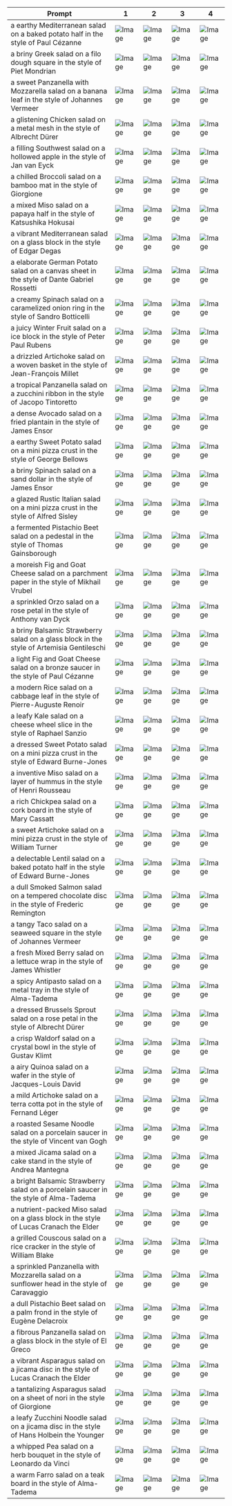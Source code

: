| Prompt | 1 | 2 | 3 | 4 |
|-|-|-|-|-|
| a earthy Mediterranean salad on a baked potato half in the style of Paul Cézanne | ![Image](https://salad-benchmark-public-assets.s3.us-east-2.amazonaws.com/sdxl/cc24b383-3429-4aa9-b324-d5f4031508d1-0.jpg) | ![Image](https://salad-benchmark-public-assets.s3.us-east-2.amazonaws.com/sdxl/cc24b383-3429-4aa9-b324-d5f4031508d1-1.jpg) | ![Image](https://salad-benchmark-public-assets.s3.us-east-2.amazonaws.com/sdxl/cc24b383-3429-4aa9-b324-d5f4031508d1-2.jpg) | ![Image](https://salad-benchmark-public-assets.s3.us-east-2.amazonaws.com/sdxl/cc24b383-3429-4aa9-b324-d5f4031508d1-3.jpg) |
| a briny Greek salad on a filo dough square in the style of Piet Mondrian | ![Image](https://salad-benchmark-public-assets.s3.us-east-2.amazonaws.com/sdxl/3cc9e860-35a9-45e5-9215-f7b8f65422e6-0.jpg) | ![Image](https://salad-benchmark-public-assets.s3.us-east-2.amazonaws.com/sdxl/3cc9e860-35a9-45e5-9215-f7b8f65422e6-1.jpg) | ![Image](https://salad-benchmark-public-assets.s3.us-east-2.amazonaws.com/sdxl/3cc9e860-35a9-45e5-9215-f7b8f65422e6-2.jpg) | ![Image](https://salad-benchmark-public-assets.s3.us-east-2.amazonaws.com/sdxl/3cc9e860-35a9-45e5-9215-f7b8f65422e6-3.jpg) |
| a sweet Panzanella with Mozzarella salad on a banana leaf in the style of Johannes Vermeer | ![Image](https://salad-benchmark-public-assets.s3.us-east-2.amazonaws.com/sdxl/b6202993-2414-4e22-9589-19b6d72159a1-0.jpg) | ![Image](https://salad-benchmark-public-assets.s3.us-east-2.amazonaws.com/sdxl/b6202993-2414-4e22-9589-19b6d72159a1-1.jpg) | ![Image](https://salad-benchmark-public-assets.s3.us-east-2.amazonaws.com/sdxl/b6202993-2414-4e22-9589-19b6d72159a1-2.jpg) | ![Image](https://salad-benchmark-public-assets.s3.us-east-2.amazonaws.com/sdxl/b6202993-2414-4e22-9589-19b6d72159a1-3.jpg) |
| a glistening Chicken salad on a metal mesh in the style of Albrecht Dürer | ![Image](https://salad-benchmark-public-assets.s3.us-east-2.amazonaws.com/sdxl/2ec0beb4-703d-4cc9-8e0c-0483850a0422-0.jpg) | ![Image](https://salad-benchmark-public-assets.s3.us-east-2.amazonaws.com/sdxl/2ec0beb4-703d-4cc9-8e0c-0483850a0422-1.jpg) | ![Image](https://salad-benchmark-public-assets.s3.us-east-2.amazonaws.com/sdxl/2ec0beb4-703d-4cc9-8e0c-0483850a0422-2.jpg) | ![Image](https://salad-benchmark-public-assets.s3.us-east-2.amazonaws.com/sdxl/2ec0beb4-703d-4cc9-8e0c-0483850a0422-3.jpg) |
| a filling Southwest salad on a hollowed apple in the style of Jan van Eyck | ![Image](https://salad-benchmark-public-assets.s3.us-east-2.amazonaws.com/sdxl/fa97bb90-633b-49ad-8fb9-cd1199b7a164-0.jpg) | ![Image](https://salad-benchmark-public-assets.s3.us-east-2.amazonaws.com/sdxl/fa97bb90-633b-49ad-8fb9-cd1199b7a164-1.jpg) | ![Image](https://salad-benchmark-public-assets.s3.us-east-2.amazonaws.com/sdxl/fa97bb90-633b-49ad-8fb9-cd1199b7a164-2.jpg) | ![Image](https://salad-benchmark-public-assets.s3.us-east-2.amazonaws.com/sdxl/fa97bb90-633b-49ad-8fb9-cd1199b7a164-3.jpg) |
| a chilled Broccoli salad on a bamboo mat in the style of Giorgione | ![Image](https://salad-benchmark-public-assets.s3.us-east-2.amazonaws.com/sdxl/400f1ff5-c60a-4972-8f7a-0c1754d42df2-0.jpg) | ![Image](https://salad-benchmark-public-assets.s3.us-east-2.amazonaws.com/sdxl/400f1ff5-c60a-4972-8f7a-0c1754d42df2-1.jpg) | ![Image](https://salad-benchmark-public-assets.s3.us-east-2.amazonaws.com/sdxl/400f1ff5-c60a-4972-8f7a-0c1754d42df2-2.jpg) | ![Image](https://salad-benchmark-public-assets.s3.us-east-2.amazonaws.com/sdxl/400f1ff5-c60a-4972-8f7a-0c1754d42df2-3.jpg) |
| a mixed Miso salad on a papaya half in the style of Katsushika Hokusai | ![Image](https://salad-benchmark-public-assets.s3.us-east-2.amazonaws.com/sdxl/71775201-0a3d-4970-afa5-5917b80b2455-0.jpg) | ![Image](https://salad-benchmark-public-assets.s3.us-east-2.amazonaws.com/sdxl/71775201-0a3d-4970-afa5-5917b80b2455-1.jpg) | ![Image](https://salad-benchmark-public-assets.s3.us-east-2.amazonaws.com/sdxl/71775201-0a3d-4970-afa5-5917b80b2455-2.jpg) | ![Image](https://salad-benchmark-public-assets.s3.us-east-2.amazonaws.com/sdxl/71775201-0a3d-4970-afa5-5917b80b2455-3.jpg) |
| a vibrant Mediterranean salad on a glass block in the style of Edgar Degas | ![Image](https://salad-benchmark-public-assets.s3.us-east-2.amazonaws.com/sdxl/b1028732-7a07-4ca7-b4c2-25c3816cb0a2-0.jpg) | ![Image](https://salad-benchmark-public-assets.s3.us-east-2.amazonaws.com/sdxl/b1028732-7a07-4ca7-b4c2-25c3816cb0a2-1.jpg) | ![Image](https://salad-benchmark-public-assets.s3.us-east-2.amazonaws.com/sdxl/b1028732-7a07-4ca7-b4c2-25c3816cb0a2-2.jpg) | ![Image](https://salad-benchmark-public-assets.s3.us-east-2.amazonaws.com/sdxl/b1028732-7a07-4ca7-b4c2-25c3816cb0a2-3.jpg) |
| a elaborate German Potato salad on a canvas sheet in the style of Dante Gabriel Rossetti | ![Image](https://salad-benchmark-public-assets.s3.us-east-2.amazonaws.com/sdxl/632640d2-8009-42ca-b27a-8977e3c476ee-0.jpg) | ![Image](https://salad-benchmark-public-assets.s3.us-east-2.amazonaws.com/sdxl/632640d2-8009-42ca-b27a-8977e3c476ee-1.jpg) | ![Image](https://salad-benchmark-public-assets.s3.us-east-2.amazonaws.com/sdxl/632640d2-8009-42ca-b27a-8977e3c476ee-2.jpg) | ![Image](https://salad-benchmark-public-assets.s3.us-east-2.amazonaws.com/sdxl/632640d2-8009-42ca-b27a-8977e3c476ee-3.jpg) |
| a creamy Spinach salad on a caramelized onion ring in the style of Sandro Botticelli | ![Image](https://salad-benchmark-public-assets.s3.us-east-2.amazonaws.com/sdxl/de0e4e82-f3a7-40bc-9903-8ab87498b657-0.jpg) | ![Image](https://salad-benchmark-public-assets.s3.us-east-2.amazonaws.com/sdxl/de0e4e82-f3a7-40bc-9903-8ab87498b657-1.jpg) | ![Image](https://salad-benchmark-public-assets.s3.us-east-2.amazonaws.com/sdxl/de0e4e82-f3a7-40bc-9903-8ab87498b657-2.jpg) | ![Image](https://salad-benchmark-public-assets.s3.us-east-2.amazonaws.com/sdxl/de0e4e82-f3a7-40bc-9903-8ab87498b657-3.jpg) |
| a juicy Winter Fruit salad on a ice block in the style of Peter Paul Rubens | ![Image](https://salad-benchmark-public-assets.s3.us-east-2.amazonaws.com/sdxl/3d5ba049-6519-43ea-8269-d7c02808cea0-0.jpg) | ![Image](https://salad-benchmark-public-assets.s3.us-east-2.amazonaws.com/sdxl/3d5ba049-6519-43ea-8269-d7c02808cea0-1.jpg) | ![Image](https://salad-benchmark-public-assets.s3.us-east-2.amazonaws.com/sdxl/3d5ba049-6519-43ea-8269-d7c02808cea0-2.jpg) | ![Image](https://salad-benchmark-public-assets.s3.us-east-2.amazonaws.com/sdxl/3d5ba049-6519-43ea-8269-d7c02808cea0-3.jpg) |
| a drizzled Artichoke salad on a woven basket in the style of Jean-François Millet | ![Image](https://salad-benchmark-public-assets.s3.us-east-2.amazonaws.com/sdxl/56f8f3e7-de50-4e03-a7fa-01a3e48872e8-0.jpg) | ![Image](https://salad-benchmark-public-assets.s3.us-east-2.amazonaws.com/sdxl/56f8f3e7-de50-4e03-a7fa-01a3e48872e8-1.jpg) | ![Image](https://salad-benchmark-public-assets.s3.us-east-2.amazonaws.com/sdxl/56f8f3e7-de50-4e03-a7fa-01a3e48872e8-2.jpg) | ![Image](https://salad-benchmark-public-assets.s3.us-east-2.amazonaws.com/sdxl/56f8f3e7-de50-4e03-a7fa-01a3e48872e8-3.jpg) |
| a tropical Panzanella salad on a zucchini ribbon in the style of Jacopo Tintoretto | ![Image](https://salad-benchmark-public-assets.s3.us-east-2.amazonaws.com/sdxl/67f4ed8c-552b-404b-bdd5-1207780b46a0-0.jpg) | ![Image](https://salad-benchmark-public-assets.s3.us-east-2.amazonaws.com/sdxl/67f4ed8c-552b-404b-bdd5-1207780b46a0-1.jpg) | ![Image](https://salad-benchmark-public-assets.s3.us-east-2.amazonaws.com/sdxl/67f4ed8c-552b-404b-bdd5-1207780b46a0-2.jpg) | ![Image](https://salad-benchmark-public-assets.s3.us-east-2.amazonaws.com/sdxl/67f4ed8c-552b-404b-bdd5-1207780b46a0-3.jpg) |
| a dense Avocado salad on a fried plantain in the style of James Ensor | ![Image](https://salad-benchmark-public-assets.s3.us-east-2.amazonaws.com/sdxl/d9f8dff7-b099-475f-a854-c326fe32b4bb-0.jpg) | ![Image](https://salad-benchmark-public-assets.s3.us-east-2.amazonaws.com/sdxl/d9f8dff7-b099-475f-a854-c326fe32b4bb-1.jpg) | ![Image](https://salad-benchmark-public-assets.s3.us-east-2.amazonaws.com/sdxl/d9f8dff7-b099-475f-a854-c326fe32b4bb-2.jpg) | ![Image](https://salad-benchmark-public-assets.s3.us-east-2.amazonaws.com/sdxl/d9f8dff7-b099-475f-a854-c326fe32b4bb-3.jpg) |
| a earthy Sweet Potato salad on a mini pizza crust in the style of George Bellows | ![Image](https://salad-benchmark-public-assets.s3.us-east-2.amazonaws.com/sdxl/32de5f71-3c98-4b33-a4ff-0ddc00c69a25-0.jpg) | ![Image](https://salad-benchmark-public-assets.s3.us-east-2.amazonaws.com/sdxl/32de5f71-3c98-4b33-a4ff-0ddc00c69a25-1.jpg) | ![Image](https://salad-benchmark-public-assets.s3.us-east-2.amazonaws.com/sdxl/32de5f71-3c98-4b33-a4ff-0ddc00c69a25-2.jpg) | ![Image](https://salad-benchmark-public-assets.s3.us-east-2.amazonaws.com/sdxl/32de5f71-3c98-4b33-a4ff-0ddc00c69a25-3.jpg) |
| a briny Spinach salad on a sand dollar in the style of James Ensor | ![Image](https://salad-benchmark-public-assets.s3.us-east-2.amazonaws.com/sdxl/eb16a981-17da-498c-adf8-6f15fa5c6bbc-0.jpg) | ![Image](https://salad-benchmark-public-assets.s3.us-east-2.amazonaws.com/sdxl/eb16a981-17da-498c-adf8-6f15fa5c6bbc-1.jpg) | ![Image](https://salad-benchmark-public-assets.s3.us-east-2.amazonaws.com/sdxl/eb16a981-17da-498c-adf8-6f15fa5c6bbc-2.jpg) | ![Image](https://salad-benchmark-public-assets.s3.us-east-2.amazonaws.com/sdxl/eb16a981-17da-498c-adf8-6f15fa5c6bbc-3.jpg) |
| a glazed Rustic Italian salad on a mini pizza crust in the style of Alfred Sisley | ![Image](https://salad-benchmark-public-assets.s3.us-east-2.amazonaws.com/sdxl/f781d19e-9024-4afe-aad9-3e73dc691141-0.jpg) | ![Image](https://salad-benchmark-public-assets.s3.us-east-2.amazonaws.com/sdxl/f781d19e-9024-4afe-aad9-3e73dc691141-1.jpg) | ![Image](https://salad-benchmark-public-assets.s3.us-east-2.amazonaws.com/sdxl/f781d19e-9024-4afe-aad9-3e73dc691141-2.jpg) | ![Image](https://salad-benchmark-public-assets.s3.us-east-2.amazonaws.com/sdxl/f781d19e-9024-4afe-aad9-3e73dc691141-3.jpg) |
| a fermented Pistachio Beet salad on a pedestal in the style of Thomas Gainsborough | ![Image](https://salad-benchmark-public-assets.s3.us-east-2.amazonaws.com/sdxl/35031e05-0f88-441e-add2-7893817c25ff-0.jpg) | ![Image](https://salad-benchmark-public-assets.s3.us-east-2.amazonaws.com/sdxl/35031e05-0f88-441e-add2-7893817c25ff-1.jpg) | ![Image](https://salad-benchmark-public-assets.s3.us-east-2.amazonaws.com/sdxl/35031e05-0f88-441e-add2-7893817c25ff-2.jpg) | ![Image](https://salad-benchmark-public-assets.s3.us-east-2.amazonaws.com/sdxl/35031e05-0f88-441e-add2-7893817c25ff-3.jpg) |
| a moreish Fig and Goat Cheese salad on a parchment paper in the style of Mikhail Vrubel | ![Image](https://salad-benchmark-public-assets.s3.us-east-2.amazonaws.com/sdxl/9201e2b6-336a-4ee0-82b9-a588690ad5ee-0.jpg) | ![Image](https://salad-benchmark-public-assets.s3.us-east-2.amazonaws.com/sdxl/9201e2b6-336a-4ee0-82b9-a588690ad5ee-1.jpg) | ![Image](https://salad-benchmark-public-assets.s3.us-east-2.amazonaws.com/sdxl/9201e2b6-336a-4ee0-82b9-a588690ad5ee-2.jpg) | ![Image](https://salad-benchmark-public-assets.s3.us-east-2.amazonaws.com/sdxl/9201e2b6-336a-4ee0-82b9-a588690ad5ee-3.jpg) |
| a sprinkled Orzo salad on a rose petal in the style of Anthony van Dyck | ![Image](https://salad-benchmark-public-assets.s3.us-east-2.amazonaws.com/sdxl/f57a8d17-94fb-4e2f-91b7-731acf80b63f-0.jpg) | ![Image](https://salad-benchmark-public-assets.s3.us-east-2.amazonaws.com/sdxl/f57a8d17-94fb-4e2f-91b7-731acf80b63f-1.jpg) | ![Image](https://salad-benchmark-public-assets.s3.us-east-2.amazonaws.com/sdxl/f57a8d17-94fb-4e2f-91b7-731acf80b63f-2.jpg) | ![Image](https://salad-benchmark-public-assets.s3.us-east-2.amazonaws.com/sdxl/f57a8d17-94fb-4e2f-91b7-731acf80b63f-3.jpg) |
| a briny Balsamic Strawberry salad on a glass block in the style of Artemisia Gentileschi | ![Image](https://salad-benchmark-public-assets.s3.us-east-2.amazonaws.com/sdxl/d4bcee62-dce1-4ef2-a7ef-ff44bbb1ed2f-0.jpg) | ![Image](https://salad-benchmark-public-assets.s3.us-east-2.amazonaws.com/sdxl/d4bcee62-dce1-4ef2-a7ef-ff44bbb1ed2f-1.jpg) | ![Image](https://salad-benchmark-public-assets.s3.us-east-2.amazonaws.com/sdxl/d4bcee62-dce1-4ef2-a7ef-ff44bbb1ed2f-2.jpg) | ![Image](https://salad-benchmark-public-assets.s3.us-east-2.amazonaws.com/sdxl/d4bcee62-dce1-4ef2-a7ef-ff44bbb1ed2f-3.jpg) |
| a light Fig and Goat Cheese salad on a bronze saucer in the style of Paul Cézanne | ![Image](https://salad-benchmark-public-assets.s3.us-east-2.amazonaws.com/sdxl/c6f496e1-a2f4-43c4-9069-17976f527a7b-0.jpg) | ![Image](https://salad-benchmark-public-assets.s3.us-east-2.amazonaws.com/sdxl/c6f496e1-a2f4-43c4-9069-17976f527a7b-1.jpg) | ![Image](https://salad-benchmark-public-assets.s3.us-east-2.amazonaws.com/sdxl/c6f496e1-a2f4-43c4-9069-17976f527a7b-2.jpg) | ![Image](https://salad-benchmark-public-assets.s3.us-east-2.amazonaws.com/sdxl/c6f496e1-a2f4-43c4-9069-17976f527a7b-3.jpg) |
| a modern Rice salad on a cabbage leaf in the style of Pierre-Auguste Renoir | ![Image](https://salad-benchmark-public-assets.s3.us-east-2.amazonaws.com/sdxl/a21cd8e9-ee6d-4390-ae78-4ae92c33a2a1-0.jpg) | ![Image](https://salad-benchmark-public-assets.s3.us-east-2.amazonaws.com/sdxl/a21cd8e9-ee6d-4390-ae78-4ae92c33a2a1-1.jpg) | ![Image](https://salad-benchmark-public-assets.s3.us-east-2.amazonaws.com/sdxl/a21cd8e9-ee6d-4390-ae78-4ae92c33a2a1-2.jpg) | ![Image](https://salad-benchmark-public-assets.s3.us-east-2.amazonaws.com/sdxl/a21cd8e9-ee6d-4390-ae78-4ae92c33a2a1-3.jpg) |
| a leafy Kale salad on a cheese wheel slice in the style of Raphael Sanzio | ![Image](https://salad-benchmark-public-assets.s3.us-east-2.amazonaws.com/sdxl/92173a15-a2ff-4989-9151-7e8f58935b69-0.jpg) | ![Image](https://salad-benchmark-public-assets.s3.us-east-2.amazonaws.com/sdxl/92173a15-a2ff-4989-9151-7e8f58935b69-1.jpg) | ![Image](https://salad-benchmark-public-assets.s3.us-east-2.amazonaws.com/sdxl/92173a15-a2ff-4989-9151-7e8f58935b69-2.jpg) | ![Image](https://salad-benchmark-public-assets.s3.us-east-2.amazonaws.com/sdxl/92173a15-a2ff-4989-9151-7e8f58935b69-3.jpg) |
| a dressed Sweet Potato salad on a mini pizza crust in the style of Edward Burne-Jones | ![Image](https://salad-benchmark-public-assets.s3.us-east-2.amazonaws.com/sdxl/97df9ea5-599b-49b7-923f-f4f830242172-0.jpg) | ![Image](https://salad-benchmark-public-assets.s3.us-east-2.amazonaws.com/sdxl/97df9ea5-599b-49b7-923f-f4f830242172-1.jpg) | ![Image](https://salad-benchmark-public-assets.s3.us-east-2.amazonaws.com/sdxl/97df9ea5-599b-49b7-923f-f4f830242172-2.jpg) | ![Image](https://salad-benchmark-public-assets.s3.us-east-2.amazonaws.com/sdxl/97df9ea5-599b-49b7-923f-f4f830242172-3.jpg) |
| a inventive Miso salad on a layer of hummus in the style of Henri Rousseau | ![Image](https://salad-benchmark-public-assets.s3.us-east-2.amazonaws.com/sdxl/1478d45d-b7f8-4dfa-9c4e-e94c2aea9277-0.jpg) | ![Image](https://salad-benchmark-public-assets.s3.us-east-2.amazonaws.com/sdxl/1478d45d-b7f8-4dfa-9c4e-e94c2aea9277-1.jpg) | ![Image](https://salad-benchmark-public-assets.s3.us-east-2.amazonaws.com/sdxl/1478d45d-b7f8-4dfa-9c4e-e94c2aea9277-2.jpg) | ![Image](https://salad-benchmark-public-assets.s3.us-east-2.amazonaws.com/sdxl/1478d45d-b7f8-4dfa-9c4e-e94c2aea9277-3.jpg) |
| a rich Chickpea salad on a cork board in the style of Mary Cassatt | ![Image](https://salad-benchmark-public-assets.s3.us-east-2.amazonaws.com/sdxl/2f9f1187-4d18-4e5d-9458-7198c7615759-0.jpg) | ![Image](https://salad-benchmark-public-assets.s3.us-east-2.amazonaws.com/sdxl/2f9f1187-4d18-4e5d-9458-7198c7615759-1.jpg) | ![Image](https://salad-benchmark-public-assets.s3.us-east-2.amazonaws.com/sdxl/2f9f1187-4d18-4e5d-9458-7198c7615759-2.jpg) | ![Image](https://salad-benchmark-public-assets.s3.us-east-2.amazonaws.com/sdxl/2f9f1187-4d18-4e5d-9458-7198c7615759-3.jpg) |
| a sweet Artichoke salad on a mini pizza crust in the style of William Turner | ![Image](https://salad-benchmark-public-assets.s3.us-east-2.amazonaws.com/sdxl/8f960190-5cf9-42e7-af86-ca9e90e55ba3-0.jpg) | ![Image](https://salad-benchmark-public-assets.s3.us-east-2.amazonaws.com/sdxl/8f960190-5cf9-42e7-af86-ca9e90e55ba3-1.jpg) | ![Image](https://salad-benchmark-public-assets.s3.us-east-2.amazonaws.com/sdxl/8f960190-5cf9-42e7-af86-ca9e90e55ba3-2.jpg) | ![Image](https://salad-benchmark-public-assets.s3.us-east-2.amazonaws.com/sdxl/8f960190-5cf9-42e7-af86-ca9e90e55ba3-3.jpg) |
| a delectable Lentil salad on a baked potato half in the style of Edward Burne-Jones | ![Image](https://salad-benchmark-public-assets.s3.us-east-2.amazonaws.com/sdxl/5272ccad-284f-4a5e-a813-a15b68bd326b-0.jpg) | ![Image](https://salad-benchmark-public-assets.s3.us-east-2.amazonaws.com/sdxl/5272ccad-284f-4a5e-a813-a15b68bd326b-1.jpg) | ![Image](https://salad-benchmark-public-assets.s3.us-east-2.amazonaws.com/sdxl/5272ccad-284f-4a5e-a813-a15b68bd326b-2.jpg) | ![Image](https://salad-benchmark-public-assets.s3.us-east-2.amazonaws.com/sdxl/5272ccad-284f-4a5e-a813-a15b68bd326b-3.jpg) |
| a dull Smoked Salmon salad on a tempered chocolate disc in the style of Frederic Remington | ![Image](https://salad-benchmark-public-assets.s3.us-east-2.amazonaws.com/sdxl/f89162d3-7e29-438b-924d-dc9353a1c2ca-0.jpg) | ![Image](https://salad-benchmark-public-assets.s3.us-east-2.amazonaws.com/sdxl/f89162d3-7e29-438b-924d-dc9353a1c2ca-1.jpg) | ![Image](https://salad-benchmark-public-assets.s3.us-east-2.amazonaws.com/sdxl/f89162d3-7e29-438b-924d-dc9353a1c2ca-2.jpg) | ![Image](https://salad-benchmark-public-assets.s3.us-east-2.amazonaws.com/sdxl/f89162d3-7e29-438b-924d-dc9353a1c2ca-3.jpg) |
| a tangy Taco salad on a seaweed square in the style of Johannes Vermeer | ![Image](https://salad-benchmark-public-assets.s3.us-east-2.amazonaws.com/sdxl/e59417f8-71bd-4eed-8165-9075d9525631-0.jpg) | ![Image](https://salad-benchmark-public-assets.s3.us-east-2.amazonaws.com/sdxl/e59417f8-71bd-4eed-8165-9075d9525631-1.jpg) | ![Image](https://salad-benchmark-public-assets.s3.us-east-2.amazonaws.com/sdxl/e59417f8-71bd-4eed-8165-9075d9525631-2.jpg) | ![Image](https://salad-benchmark-public-assets.s3.us-east-2.amazonaws.com/sdxl/e59417f8-71bd-4eed-8165-9075d9525631-3.jpg) |
| a fresh Mixed Berry salad on a lettuce wrap in the style of James Whistler | ![Image](https://salad-benchmark-public-assets.s3.us-east-2.amazonaws.com/sdxl/5721a760-b842-46a1-8e64-208a08bd5bc5-0.jpg) | ![Image](https://salad-benchmark-public-assets.s3.us-east-2.amazonaws.com/sdxl/5721a760-b842-46a1-8e64-208a08bd5bc5-1.jpg) | ![Image](https://salad-benchmark-public-assets.s3.us-east-2.amazonaws.com/sdxl/5721a760-b842-46a1-8e64-208a08bd5bc5-2.jpg) | ![Image](https://salad-benchmark-public-assets.s3.us-east-2.amazonaws.com/sdxl/5721a760-b842-46a1-8e64-208a08bd5bc5-3.jpg) |
| a spicy Antipasto salad on a metal tray in the style of Alma-Tadema | ![Image](https://salad-benchmark-public-assets.s3.us-east-2.amazonaws.com/sdxl/f835a898-85e5-46ab-b471-bcdfef20e698-0.jpg) | ![Image](https://salad-benchmark-public-assets.s3.us-east-2.amazonaws.com/sdxl/f835a898-85e5-46ab-b471-bcdfef20e698-1.jpg) | ![Image](https://salad-benchmark-public-assets.s3.us-east-2.amazonaws.com/sdxl/f835a898-85e5-46ab-b471-bcdfef20e698-2.jpg) | ![Image](https://salad-benchmark-public-assets.s3.us-east-2.amazonaws.com/sdxl/f835a898-85e5-46ab-b471-bcdfef20e698-3.jpg) |
| a dressed Brussels Sprout salad on a rose petal in the style of Albrecht Dürer | ![Image](https://salad-benchmark-public-assets.s3.us-east-2.amazonaws.com/sdxl/c4a8ff1d-4a98-4b16-a99d-7a4515a78882-0.jpg) | ![Image](https://salad-benchmark-public-assets.s3.us-east-2.amazonaws.com/sdxl/c4a8ff1d-4a98-4b16-a99d-7a4515a78882-1.jpg) | ![Image](https://salad-benchmark-public-assets.s3.us-east-2.amazonaws.com/sdxl/c4a8ff1d-4a98-4b16-a99d-7a4515a78882-2.jpg) | ![Image](https://salad-benchmark-public-assets.s3.us-east-2.amazonaws.com/sdxl/c4a8ff1d-4a98-4b16-a99d-7a4515a78882-3.jpg) |
| a crisp Waldorf salad on a crystal bowl in the style of Gustav Klimt | ![Image](https://salad-benchmark-public-assets.s3.us-east-2.amazonaws.com/sdxl/7b5d082c-89a7-467d-a6d6-d823ae58a7ee-0.jpg) | ![Image](https://salad-benchmark-public-assets.s3.us-east-2.amazonaws.com/sdxl/7b5d082c-89a7-467d-a6d6-d823ae58a7ee-1.jpg) | ![Image](https://salad-benchmark-public-assets.s3.us-east-2.amazonaws.com/sdxl/7b5d082c-89a7-467d-a6d6-d823ae58a7ee-2.jpg) | ![Image](https://salad-benchmark-public-assets.s3.us-east-2.amazonaws.com/sdxl/7b5d082c-89a7-467d-a6d6-d823ae58a7ee-3.jpg) |
| a airy Quinoa salad on a wafer in the style of Jacques-Louis David | ![Image](https://salad-benchmark-public-assets.s3.us-east-2.amazonaws.com/sdxl/35e32ddb-6ee9-4bf6-b365-1482aeaba435-0.jpg) | ![Image](https://salad-benchmark-public-assets.s3.us-east-2.amazonaws.com/sdxl/35e32ddb-6ee9-4bf6-b365-1482aeaba435-1.jpg) | ![Image](https://salad-benchmark-public-assets.s3.us-east-2.amazonaws.com/sdxl/35e32ddb-6ee9-4bf6-b365-1482aeaba435-2.jpg) | ![Image](https://salad-benchmark-public-assets.s3.us-east-2.amazonaws.com/sdxl/35e32ddb-6ee9-4bf6-b365-1482aeaba435-3.jpg) |
| a mild Artichoke salad on a terra cotta pot in the style of Fernand Léger | ![Image](https://salad-benchmark-public-assets.s3.us-east-2.amazonaws.com/sdxl/5b3fec53-817a-4453-871a-39105410f912-0.jpg) | ![Image](https://salad-benchmark-public-assets.s3.us-east-2.amazonaws.com/sdxl/5b3fec53-817a-4453-871a-39105410f912-1.jpg) | ![Image](https://salad-benchmark-public-assets.s3.us-east-2.amazonaws.com/sdxl/5b3fec53-817a-4453-871a-39105410f912-2.jpg) | ![Image](https://salad-benchmark-public-assets.s3.us-east-2.amazonaws.com/sdxl/5b3fec53-817a-4453-871a-39105410f912-3.jpg) |
| a roasted Sesame Noodle salad on a porcelain saucer in the style of Vincent van Gogh | ![Image](https://salad-benchmark-public-assets.s3.us-east-2.amazonaws.com/sdxl/647e77d3-adb0-4343-ae17-82fd87788ce3-0.jpg) | ![Image](https://salad-benchmark-public-assets.s3.us-east-2.amazonaws.com/sdxl/647e77d3-adb0-4343-ae17-82fd87788ce3-1.jpg) | ![Image](https://salad-benchmark-public-assets.s3.us-east-2.amazonaws.com/sdxl/647e77d3-adb0-4343-ae17-82fd87788ce3-2.jpg) | ![Image](https://salad-benchmark-public-assets.s3.us-east-2.amazonaws.com/sdxl/647e77d3-adb0-4343-ae17-82fd87788ce3-3.jpg) |
| a mixed Jicama salad on a cake stand in the style of Andrea Mantegna | ![Image](https://salad-benchmark-public-assets.s3.us-east-2.amazonaws.com/sdxl/b1f887da-e194-4e72-8b94-f81b0999cf7b-0.jpg) | ![Image](https://salad-benchmark-public-assets.s3.us-east-2.amazonaws.com/sdxl/b1f887da-e194-4e72-8b94-f81b0999cf7b-1.jpg) | ![Image](https://salad-benchmark-public-assets.s3.us-east-2.amazonaws.com/sdxl/b1f887da-e194-4e72-8b94-f81b0999cf7b-2.jpg) | ![Image](https://salad-benchmark-public-assets.s3.us-east-2.amazonaws.com/sdxl/b1f887da-e194-4e72-8b94-f81b0999cf7b-3.jpg) |
| a bright Balsamic Strawberry salad on a porcelain saucer in the style of Alma-Tadema | ![Image](https://salad-benchmark-public-assets.s3.us-east-2.amazonaws.com/sdxl/0274b356-aee0-4d1e-8c37-ee700c236f8b-0.jpg) | ![Image](https://salad-benchmark-public-assets.s3.us-east-2.amazonaws.com/sdxl/0274b356-aee0-4d1e-8c37-ee700c236f8b-1.jpg) | ![Image](https://salad-benchmark-public-assets.s3.us-east-2.amazonaws.com/sdxl/0274b356-aee0-4d1e-8c37-ee700c236f8b-2.jpg) | ![Image](https://salad-benchmark-public-assets.s3.us-east-2.amazonaws.com/sdxl/0274b356-aee0-4d1e-8c37-ee700c236f8b-3.jpg) |
| a nutrient-packed Miso salad on a glass block in the style of Lucas Cranach the Elder | ![Image](https://salad-benchmark-public-assets.s3.us-east-2.amazonaws.com/sdxl/e1bc74cc-bf98-4473-badf-6f7d45096e9c-0.jpg) | ![Image](https://salad-benchmark-public-assets.s3.us-east-2.amazonaws.com/sdxl/e1bc74cc-bf98-4473-badf-6f7d45096e9c-1.jpg) | ![Image](https://salad-benchmark-public-assets.s3.us-east-2.amazonaws.com/sdxl/e1bc74cc-bf98-4473-badf-6f7d45096e9c-2.jpg) | ![Image](https://salad-benchmark-public-assets.s3.us-east-2.amazonaws.com/sdxl/e1bc74cc-bf98-4473-badf-6f7d45096e9c-3.jpg) |
| a grilled Couscous salad on a rice cracker in the style of William Blake | ![Image](https://salad-benchmark-public-assets.s3.us-east-2.amazonaws.com/sdxl/89354c04-fbf9-4d54-908a-c93e55e79756-0.jpg) | ![Image](https://salad-benchmark-public-assets.s3.us-east-2.amazonaws.com/sdxl/89354c04-fbf9-4d54-908a-c93e55e79756-1.jpg) | ![Image](https://salad-benchmark-public-assets.s3.us-east-2.amazonaws.com/sdxl/89354c04-fbf9-4d54-908a-c93e55e79756-2.jpg) | ![Image](https://salad-benchmark-public-assets.s3.us-east-2.amazonaws.com/sdxl/89354c04-fbf9-4d54-908a-c93e55e79756-3.jpg) |
| a sprinkled Panzanella with Mozzarella salad on a sunflower head in the style of Caravaggio | ![Image](https://salad-benchmark-public-assets.s3.us-east-2.amazonaws.com/sdxl/6ed6e75e-9b93-41e3-b78e-a0f7f42322cd-0.jpg) | ![Image](https://salad-benchmark-public-assets.s3.us-east-2.amazonaws.com/sdxl/6ed6e75e-9b93-41e3-b78e-a0f7f42322cd-1.jpg) | ![Image](https://salad-benchmark-public-assets.s3.us-east-2.amazonaws.com/sdxl/6ed6e75e-9b93-41e3-b78e-a0f7f42322cd-2.jpg) | ![Image](https://salad-benchmark-public-assets.s3.us-east-2.amazonaws.com/sdxl/6ed6e75e-9b93-41e3-b78e-a0f7f42322cd-3.jpg) |
| a dull Pistachio Beet salad on a palm frond in the style of Eugène Delacroix | ![Image](https://salad-benchmark-public-assets.s3.us-east-2.amazonaws.com/sdxl/70d27710-070a-488b-8a74-de37f25a409b-0.jpg) | ![Image](https://salad-benchmark-public-assets.s3.us-east-2.amazonaws.com/sdxl/70d27710-070a-488b-8a74-de37f25a409b-1.jpg) | ![Image](https://salad-benchmark-public-assets.s3.us-east-2.amazonaws.com/sdxl/70d27710-070a-488b-8a74-de37f25a409b-2.jpg) | ![Image](https://salad-benchmark-public-assets.s3.us-east-2.amazonaws.com/sdxl/70d27710-070a-488b-8a74-de37f25a409b-3.jpg) |
| a fibrous Panzanella salad on a glass block in the style of El Greco | ![Image](https://salad-benchmark-public-assets.s3.us-east-2.amazonaws.com/sdxl/2ab48bb5-8c41-4d14-84d6-ff2f278ebc9b-0.jpg) | ![Image](https://salad-benchmark-public-assets.s3.us-east-2.amazonaws.com/sdxl/2ab48bb5-8c41-4d14-84d6-ff2f278ebc9b-1.jpg) | ![Image](https://salad-benchmark-public-assets.s3.us-east-2.amazonaws.com/sdxl/2ab48bb5-8c41-4d14-84d6-ff2f278ebc9b-2.jpg) | ![Image](https://salad-benchmark-public-assets.s3.us-east-2.amazonaws.com/sdxl/2ab48bb5-8c41-4d14-84d6-ff2f278ebc9b-3.jpg) |
| a vibrant Asparagus salad on a jicama disc in the style of Lucas Cranach the Elder | ![Image](https://salad-benchmark-public-assets.s3.us-east-2.amazonaws.com/sdxl/3a8f4da3-a125-4515-bcf9-fbce66bd6a66-0.jpg) | ![Image](https://salad-benchmark-public-assets.s3.us-east-2.amazonaws.com/sdxl/3a8f4da3-a125-4515-bcf9-fbce66bd6a66-1.jpg) | ![Image](https://salad-benchmark-public-assets.s3.us-east-2.amazonaws.com/sdxl/3a8f4da3-a125-4515-bcf9-fbce66bd6a66-2.jpg) | ![Image](https://salad-benchmark-public-assets.s3.us-east-2.amazonaws.com/sdxl/3a8f4da3-a125-4515-bcf9-fbce66bd6a66-3.jpg) |
| a tantalizing Asparagus salad on a sheet of nori in the style of Giorgione | ![Image](https://salad-benchmark-public-assets.s3.us-east-2.amazonaws.com/sdxl/af24105e-bed6-40ff-8224-24e7155e1d7d-0.jpg) | ![Image](https://salad-benchmark-public-assets.s3.us-east-2.amazonaws.com/sdxl/af24105e-bed6-40ff-8224-24e7155e1d7d-1.jpg) | ![Image](https://salad-benchmark-public-assets.s3.us-east-2.amazonaws.com/sdxl/af24105e-bed6-40ff-8224-24e7155e1d7d-2.jpg) | ![Image](https://salad-benchmark-public-assets.s3.us-east-2.amazonaws.com/sdxl/af24105e-bed6-40ff-8224-24e7155e1d7d-3.jpg) |
| a leafy Zucchini Noodle salad on a jicama disc in the style of Hans Holbein the Younger | ![Image](https://salad-benchmark-public-assets.s3.us-east-2.amazonaws.com/sdxl/9cab5c4b-6492-40c9-8021-693a55996e12-0.jpg) | ![Image](https://salad-benchmark-public-assets.s3.us-east-2.amazonaws.com/sdxl/9cab5c4b-6492-40c9-8021-693a55996e12-1.jpg) | ![Image](https://salad-benchmark-public-assets.s3.us-east-2.amazonaws.com/sdxl/9cab5c4b-6492-40c9-8021-693a55996e12-2.jpg) | ![Image](https://salad-benchmark-public-assets.s3.us-east-2.amazonaws.com/sdxl/9cab5c4b-6492-40c9-8021-693a55996e12-3.jpg) |
| a whipped Pea salad on a herb bouquet in the style of Leonardo da Vinci | ![Image](https://salad-benchmark-public-assets.s3.us-east-2.amazonaws.com/sdxl/b66046ba-be27-4c6f-8583-5fe37ba8f596-0.jpg) | ![Image](https://salad-benchmark-public-assets.s3.us-east-2.amazonaws.com/sdxl/b66046ba-be27-4c6f-8583-5fe37ba8f596-1.jpg) | ![Image](https://salad-benchmark-public-assets.s3.us-east-2.amazonaws.com/sdxl/b66046ba-be27-4c6f-8583-5fe37ba8f596-2.jpg) | ![Image](https://salad-benchmark-public-assets.s3.us-east-2.amazonaws.com/sdxl/b66046ba-be27-4c6f-8583-5fe37ba8f596-3.jpg) |
| a warm Farro salad on a teak board in the style of Alma-Tadema | ![Image](https://salad-benchmark-public-assets.s3.us-east-2.amazonaws.com/sdxl/437fcdb7-5bde-46f0-a1fd-99ee862f4438-0.jpg) | ![Image](https://salad-benchmark-public-assets.s3.us-east-2.amazonaws.com/sdxl/437fcdb7-5bde-46f0-a1fd-99ee862f4438-1.jpg) | ![Image](https://salad-benchmark-public-assets.s3.us-east-2.amazonaws.com/sdxl/437fcdb7-5bde-46f0-a1fd-99ee862f4438-2.jpg) | ![Image](https://salad-benchmark-public-assets.s3.us-east-2.amazonaws.com/sdxl/437fcdb7-5bde-46f0-a1fd-99ee862f4438-3.jpg) |
